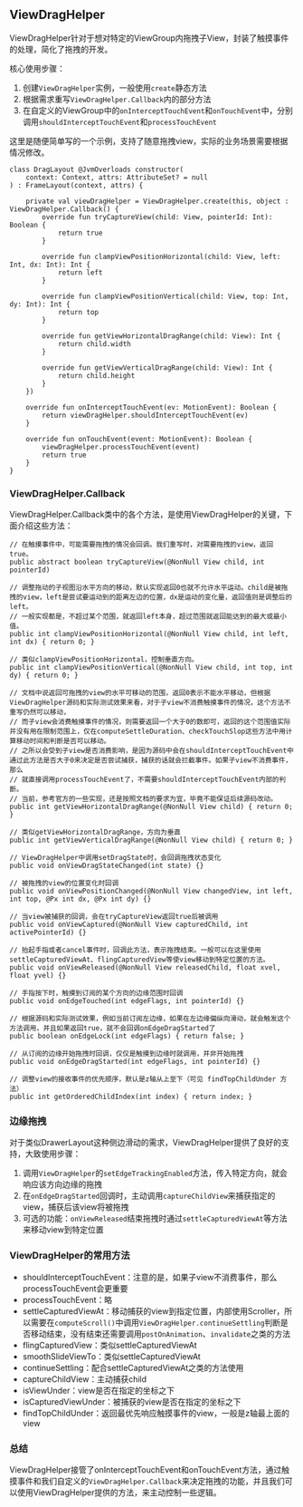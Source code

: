 ## ViewDragHelper
ViewDragHelper针对于想对特定的ViewGroup内拖拽子View，封装了触摸事件的处理，简化了拖拽的开发。

核心使用步骤：
1. 创建`ViewDragHelper`实例，一般使用`create`静态方法
2. 根据需求重写`ViewDragHelper.Callback`内的部分方法
3. 在自定义的ViewGroup中的`onInterceptTouchEvent`和`onTouchEvent`中，分别调用`shouldInterceptTouchEvent`和`processTouchEvent`

这里是随便简单写的一个示例，支持了随意拖拽view，实际的业务场景需要根据情况修改。
```
class DragLayout @JvmOverloads constructor(
    context: Context, attrs: AttributeSet? = null
) : FrameLayout(context, attrs) {

    private val viewDragHelper = ViewDragHelper.create(this, object : ViewDragHelper.Callback() {
        override fun tryCaptureView(child: View, pointerId: Int): Boolean {
            return true
        }

        override fun clampViewPositionHorizontal(child: View, left: Int, dx: Int): Int {
            return left
        }

        override fun clampViewPositionVertical(child: View, top: Int, dy: Int): Int {
            return top
        }

        override fun getViewHorizontalDragRange(child: View): Int {
            return child.width
        }

        override fun getViewVerticalDragRange(child: View): Int {
            return child.height
        }
    })

    override fun onInterceptTouchEvent(ev: MotionEvent): Boolean {
        return viewDragHelper.shouldInterceptTouchEvent(ev)
    }

    override fun onTouchEvent(event: MotionEvent): Boolean {
        viewDragHelper.processTouchEvent(event)
        return true
    }
}
```

### ViewDragHelper.Callback
ViewDragHelper.Callback类中的各个方法，是使用ViewDragHelper的关键，下面介绍这些方法：
```
// 在触摸事件中，可能需要拖拽的情况会回调。我们重写时，对需要拖拽的view，返回true。
public abstract boolean tryCaptureView(@NonNull View child, int pointerId)

// 调整拖动的子视图沿水平方向的移动，默认实现返回0也就不允许水平运动。child是被拖拽的view，left是尝试要运动到的距离左边的位置，dx是运动的变化量，返回值则是调整后的left。
// 一般实现都是，不超过某个范围，就返回left本身，超过范围就返回能达到的最大或最小值。
public int clampViewPositionHorizontal(@NonNull View child, int left, int dx) { return 0; }

// 类似clampViewPositionHorizontal，控制垂直方向。
public int clampViewPositionVertical(@NonNull View child, int top, int dy) { return 0; }

// 文档中说返回可拖拽的view的水平可移动的范围，返回0表示不能水平移动，但根据ViewDragHelper源码和实际测试效果来看，对于子view不消费触摸事件的情况，这个方法不重写仍然可以移动，
// 而子view会消费触摸事件的情况，则需要返回一个大于0的数即可，返回的这个范围值实际并没有用在限制范围上，仅在computeSettleDuration、checkTouchSlop这些方法中用计算移动时间和判断是否可以移动。
// 之所以会受到子view是否消费影响，是因为源码中会在shouldInterceptTouchEvent中通过此方法是否大于0来决定是否尝试捕获，捕获的话就会拦截事件。如果子view不消费事件，那么
// 就直接调用processTouchEvent了，不需要shouldInterceptTouchEvent内部的判断。
// 当前，参考官方的一些实现，还是按照文档的要求为宜，毕竟不能保证后续源码改动。
public int getViewHorizontalDragRange(@NonNull View child) { return 0; }

// 类似getViewHorizontalDragRange，方向为垂直
public int getViewVerticalDragRange(@NonNull View child) { return 0; }

// ViewDragHelper中调用setDragState时，会回调拖拽状态变化
public void onViewDragStateChanged(int state) {}

// 被拖拽的view的位置变化时回调
public void onViewPositionChanged(@NonNull View changedView, int left, int top, @Px int dx, @Px int dy) {}

// 当view被捕获的回调，会在tryCaptureView返回true后被调用
public void onViewCaptured(@NonNull View capturedChild, int activePointerId) {}

// 抬起手指或者cancel事件时，回调此方法，表示拖拽结束。一般可以在这里使用settleCapturedViewAt、flingCapturedView等使view移动到特定位置的方法。
public void onViewReleased(@NonNull View releasedChild, float xvel, float yvel) {}

// 手指按下时，触摸到订阅的某个方向的边缘范围时回调
public void onEdgeTouched(int edgeFlags, int pointerId) {}

// 根据源码和实际测试效果，例如当前订阅左边缘，如果在左边缘偏纵向滑动，就会触发这个方法调用，并且如果返回true，就不会回调onEdgeDragStarted了
public boolean onEdgeLock(int edgeFlags) { return false; }

// 从订阅的边缘开始拖拽时回调，仅仅是触摸到边缘时就调用，并非开始拖拽
public void onEdgeDragStarted(int edgeFlags, int pointerId) {}

// 调整view的接收事件的优先顺序，默认是z轴从上至下（可见 findTopChildUnder 方法）
public int getOrderedChildIndex(int index) { return index; }
```
### 边缘拖拽
对于类似DrawerLayout这种侧边滑动的需求，ViewDragHelper提供了良好的支持，大致使用步骤：
1. 调用`ViewDragHelper`的`setEdgeTrackingEnabled`方法，传入特定方向，就会响应该方向边缘的拖拽
2. 在`onEdgeDragStarted`回调时，主动调用`captureChildView`来捕获指定的view，捕获后该view将被拖拽
3. 可选的功能：`onViewReleased`结束拖拽时通过`settleCapturedViewAt`等方法来移动view到特定位置

### ViewDragHelper的常用方法
* shouldInterceptTouchEvent：注意的是，如果子view不消费事件，那么processTouchEvent会更重要
* processTouchEvent：略
* settleCapturedViewAt：移动捕获的view到指定位置，内部使用Scroller，所以需要在`computeScroll()`中调用`ViewDragHelper.continueSettling`判断是否移动结束，没有结束还需要调用`postOnAnimation`、`invalidate`之类的方法
* flingCapturedView：类似settleCapturedViewAt
* smoothSlideViewTo：类似settleCapturedViewAt
* continueSettling：配合settleCapturedViewAt之类的方法使用
* captureChildView：主动捕获child
* isViewUnder：view是否在指定的坐标之下
* isCapturedViewUnder：被捕获的view是否在指定的坐标之下
* findTopChildUnder：返回最优先响应触摸事件的view，一般是z轴最上面的view

### 总结
ViewDragHelper接管了onInterceptTouchEvent和onTouchEvent方法，通过触摸事件和我们自定义的`ViewDragHelper.Callback`来决定拖拽的功能，并且我们可以使用ViewDragHelper提供的方法，来主动控制一些逻辑。